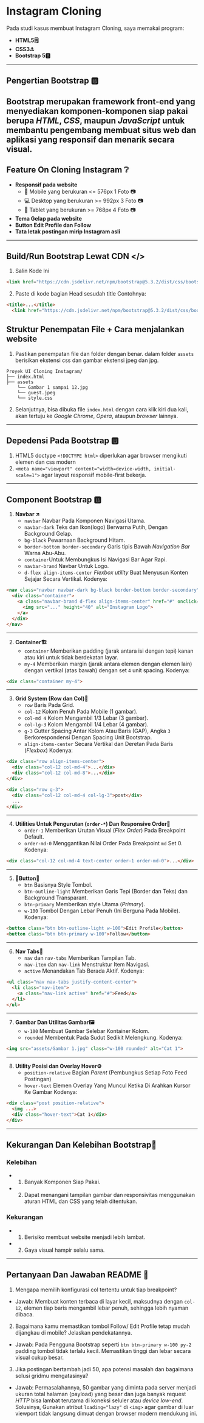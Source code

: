 # Instagram Cloning
Pada studi kasus membuat Instagram Cloning, saya memakai program:
- **HTML5🗒️**
- **CSS3⚓**
- **Bootstrap 5🅱️**
---
## Pengertian Bootstrap 🅱️
Bootstrap merupakan framework front-end  yang menyediakan komponen-komponen siap pakai berupa *HTML*, *CSS*, maupun *JavaScript* untuk membantu pengembang membuat situs web dan aplikasi yang responsif dan menarik secara visual.
---
## Feature On Cloning Instagram ❔
- **Responsif pada website**
    - 📱 Mobile yang berukuran <= 576px 1 Foto 📷
    - 💻 Desktop yang berukuran >= 992px 3 Foto 📷
    - 📲 Tablet yang berukuran >= 768px 4 Foto 📷
- **Tema Gelap pada website**
- **Button Edit Profile dan Follow**
- **Tata letak postingan mirip Instagram asli**
---
## Build/Run Bootstrap Lewat CDN </>
1. Salin Kode Ini
```html
<link href="https://cdn.jsdelivr.net/npm/bootstrap@5.3.2/dist/css/bootstrap.min.css" rel="stylesheet">
```
2. Paste di kode bagian Head sesudah title
Contohnya:
```html
<title>...</title>
  <link href="https://cdn.jsdelivr.net/npm/bootstrap@5.3.2/dist/css/bootstrap.min.css" rel="stylesheet">
```
## Struktur Penempatan File + Cara menjalankan website
1. Pastikan penempatan file dan folder dengan benar. dalam folder `assets` berisikan ekstensi css dan gambar ekstensi jpeg dan jpg.
```
Proyek UI Cloning Instagram/
├── index.html
├── assets
    └── Gambar 1 sampai 12.jpg
    └── guest.jpeg
    └── style.css
```
2. Selanjutnya, bisa dibuka file `index.html` dengan cara klik kiri dua kali, akan tertuju ke *Google Chrome*, *Opera*, ataupun *browser* lainnya.
---
## Depedensi Pada Bootstrap 🅱️
1. HTML5 doctype `<!DOCTYPE html>` diperlukan agar browser mengikuti elemen dan css modern
2. `<meta name="viewport" content="width=device-width, initial-scale=1">` agar layout responsif mobile-first bekerja.
---
## Component Bootstrap 🅱️
1. **Navbar ↗️**
    - `navbar` Navbar Pada Komponen Navigasi Utama.
    - `navbar-dark` Teks dan Ikon(logo) Berwarna Putih, Dengan Background Gelap.
    - `bg-black` Pewarnaan Background Hitam.
    - `border-bottom border-secondary` Garis tipis Bawah *Navigation Bar* Warna Abu-Abu.
    - `container`Untuk Membungkus Isi Navigasi Bar Agar Rapi.
    - `navbar-brand` Navbar Untuk Logo.
    - `d-flex align-items-center` *Flexbox utility* Buat Menyusun Konten Sejajar Secara Vertikal.
Kodenya:
```html
<nav class="navbar navbar-dark bg-black border-bottom border-secondary">
  <div class="container">
    <a class="navbar-brand d-flex align-items-center" href="#" onclick="alert('Coming Soon!')">
      <img src="..." height="40" alt="Instagram Logo">
    </a>
  </div>
</nav>
```
---
2. **Container🏗️**
    - `container` Memberikan padding (jarak antara isi dengan tepi) kanan atau kiri untuk tidak berdekatan layar.
    - `my-4` Memberikan margin (jarak antara elemen dengan elemen lain) dengan vertikal (atas bawah) dengan set `4` unit spacing.
Kodenya:
```html
<div class="container my-4">
```
---
3. **Grid System (Row dan Col)📏**
    - `row` Baris Pada Grid.
    - `col-12` Kolom Penuh Pada Mobile (1 gambar).
    - `col-md 4` Kolom Mengambil 1/3 Lebar (3 gambar).
    - `col-lg-3` Kolom Mengambil 1/4 Lebar (4 gambar).
    - `g-3` Gutter Spacing Antar Kolom Atau Baris (GAP), Angka `3` Berkorespondensi Dengan Spacing Unit Bootstrap.
    - `align-items-center` Secara Vertikal dan Deretan Pada Baris (*Flexbox*)
Kodenya:
```html
<div class="row align-items-center">
  <div class="col-12 col-md-4">...</div>
  <div class="col-12 col-md-8">...</div>
</div>

<div class="row g-3">
  <div class="col-12 col-md-4 col-lg-3">post</div>
  ...
</div>
```
---
4. **Utilities Untuk Pengurutan (`order-*`) Dan Responsive Order📐**
    - `order-1` Memberikan Urutan Visual (*Flex Order*) Pada Breakpoint Default.
    - `order-md-0` Menggantikan Nilai Order Pada Breakpoint `md` Set 0.
Kodenya:
```html
<div class="col-12 col-md-4 text-center order-1 order-md-0">...</div>
```
---
5. **🔽Button🔼**
    - `btn` Basisnya Style Tombol.
    - `btn-outline-light` Memberikan Garis Tepi (Border dan Teks) dan Background Transparant.
    - `btn-primary` Memberikan style Utama (*Primary*).
    - `w-100` Tombol Dengan Lebar Penuh (Ini Berguna Pada Mobile).
Kodenya:
```html
<button class="btn btn-outline-light w-100">Edit Profile</button>
<button class="btn btn-primary w-100">Follow</button>
```
---
6. **Nav Tabs🧭**
    - `nav` dan `nav-tabs` Memberikan Tampilan Tab.
    - `nav-item` dan `nav-link` Menstruktur Item Navigasi.
    - `active` Menandakan Tab Berada Aktif.
Kodenya:
```html
<ul class="nav nav-tabs justify-content-center">
  <li class="nav-item">
    <a class="nav-link active" href="#">Feed</a>
  </li>
</ul>
```
---
7. **Gambar Dan Utilitas Gambar🖼️**
    - `w-100` Membuat Gambar Selebar Kontainer Kolom.
    - `rounded` Membentuk Pada Sudut Sedikit Melengkung.
Kodenya:
```html
<img src="assets/Gambar 1.jpg" class="w-100 rounded" alt="Cat 1">
```
---
8. **Utility Posisi dan Overlay Hover⚙️**
    - `position-relative` Bagian *Parent* (Pembungkus Setiap Foto Feed Postingan)
    - `hover-text` Elemen Overlay Yang Muncul Ketika Di Arahkan Kursor Ke Gambar
Kodenya:
```html
<div class="post position-relative">
  <img ...>
  <div class="hover-text">Cat 1</div>
</div>
```
---
## Kekurangan Dan Kelebihan Bootstrap🔭
### Kelebihan
- 1. Banyak Komponen Siap Pakai.
- 2. Dapat menangani tampilan gambar dan responsivitas menggunakan aturan HTML dan CSS yang telah ditentukan.
### Kekurangan
- 1. Berisiko membuat website menjadi lebih lambat.
- 2. Gaya visual hampir selalu sama.
---
## Pertanyaan Dan Jawaban README 📝
1. Mengapa memilih konfigurasi col tertentu untuk tiap breakpoint?
- Jawab: Membuat konten terbaca di layar kecil, maksudnya dengan `col-12`, elemen tiap baris mengambil lebar penuh, sehingga lebih nyaman dibaca.
2. Bagaimana kamu memastikan tombol Follow/ Edit Profile tetap mudah dijangkau di mobile? Jelaskan pendekatannya.
- Jawab: Pada Pengguna Bootstrap seperti `btn btn-primary w-100 py-2` padding tombol tidak terlalu kecil. Memastikan tinggi dan lebar secara visual cukup besar.
3. Jika postingan bertambah jadi 50, apa potensi masalah dan bagaimana solusi gridmu mengatasinya?
- Jawab: Permasalahannya, 50 gambar yang diminta pada server menjadi ukuran total halaman (payload) yang besar dan juga banyak request *HTTP* bisa lambat terutama di koneksi seluler atau *device low-end*. Solusinya, Gunakan atribut `loading="lazy"` di `<img>` agar gambar di luar viewport tidak langsung dimuat dengan browser modern mendukung ini.
